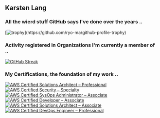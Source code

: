 ## Karsten Lang

### All the wierd stuff GitHub says I've done over the years .. 

[![trophy](https://github-profile-trophy.vercel.app/?username=klang&rank=-B,-C,-?)](https://github.com/ryo-ma/github-profile-trophy)

### Activity registered in Organizations I'm currently a member of .. 

[![GitHub Streak](https://github-readme-streak-stats.herokuapp.com?user=klang&exclude_days=Sun%2CSat)](https://git.io/streak-stats)

### My Certifications, the foundation of my work ..
<!--START_SECTION:badges-->
[![AWS Certified Solutions Architect – Professional](https://images.credly.com/size/110x110/images/2d84e428-9078-49b6-a804-13c15383d0de/image.png)](http://www.credly.com/badges/86f6ca8a-7bb6-4f8a-b3ec-01f19f8b4e14 "AWS Certified Solutions Architect – Professional")
[![AWS Certified Security – Specialty](https://images.credly.com/size/110x110/images/53acdae5-d69f-4dda-b650-d02ed7a50dd7/image.png)](http://www.credly.com/badges/8b05fced-12ae-4c78-85e9-29908a04eede "AWS Certified Security – Specialty")
[![AWS Certified SysOps Administrator – Associate](https://images.credly.com/size/110x110/images/f0d3fbb9-bfa7-4017-9989-7bde8eaf42b1/image.png)](http://www.credly.com/badges/4eb66384-e5c2-44b8-8bdb-8084771a3b4c "AWS Certified SysOps Administrator – Associate")
[![AWS Certified Developer – Associate](https://images.credly.com/size/110x110/images/b9feab85-1a43-4f6c-99a5-631b88d5461b/image.png)](http://www.credly.com/badges/2ca8d7cd-b57e-42ee-ad81-038b3f273bf9 "AWS Certified Developer – Associate")
[![AWS Certified Solutions Architect – Associate](https://images.credly.com/size/110x110/images/0e284c3f-5164-4b21-8660-0d84737941bc/image.png)](http://www.credly.com/badges/1ac469e5-e462-4d97-bcf1-12bf87c2a939 "AWS Certified Solutions Architect – Associate")
[![AWS Certified DevOps Engineer – Professional](https://images.credly.com/size/110x110/images/bd31ef42-d460-493e-8503-39592aaf0458/image.png)](http://www.credly.com/badges/dc26477e-5554-478e-8795-34fd120d9387 "AWS Certified DevOps Engineer – Professional")
<!--END_SECTION:badges-->

<!--
**klang/klang** is a ✨ _special_ ✨ repository because its `README.md` (this file) appears on your GitHub profile.

Here are some ideas to get you started:

- 🔭 I’m currently working on ...
- 🌱 I’m currently learning ...
- 👯 I’m looking to collaborate on ...
- 🤔 I’m looking for help with ...
- 💬 Ask me about ...
- 📫 How to reach me: ...
- 😄 Pronouns: ...
- ⚡ Fun fact: ...
-->

